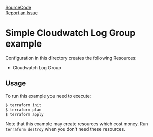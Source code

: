 [SourceCode](https://github.com/nclouds/terraform-aws-cloudwatch/tree/v0.1.13/examples/simple)   
[Report an Issue](https://github.com/nclouds/terraform-aws-cloudwatch/issues)

# Simple Cloudwatch Log Group example

Configuration in this directory creates the following Resources:
- Cloudwatch Log Group

## Usage

To run this example you need to execute:

```bash
$ terraform init
$ terraform plan
$ terraform apply
```

Note that this example may create resources which cost money. Run `terraform destroy` when you don't need these resources.
